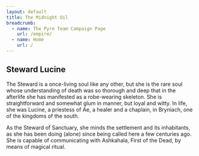 ```yaml
---
layout: default
title: The Midnight Oil
breadcrumb:
  - name: The Pyre Team Campaign Page
    url: /empire/
  - name: Home
    url: /
---
```

## Steward Lucine

The Steward is a once-living soul like any other, but she is the rare soul whose understanding of death was so thorough and deep that in the afterlife she has manifested as a robe-wearing skeleton. She is straightforward and somewhat glum in manner, but loyal and witty. In life, she was Lucine, a priestess of Ae, a healer and a chaplain, in Bryniach, one of the kingdoms of the south.

As the Steward of Sanctuary, she minds the settlement and its inhabitants, as she has been doing (alone) since being called here a few centuries ago. She is capable of communicating with Ashkahala, First of the Dead, by means of magical ritual.
